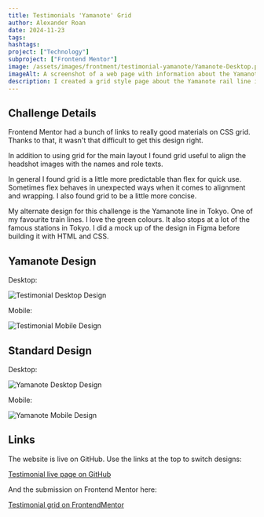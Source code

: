 ```yaml
---
title: Testimonials 'Yamanote' Grid
author: Alexander Roan
date: 2024-11-23
tags: 
hashtags:
project: ["Technology"]
subproject: ["Frontend Mentor"]
image: /assets/images/frontment/testimonial-yamanote/Yamanote-Desktop.png
imageAlt: A screenshot of a web page with information about the Yamanote rail line in Tokyo
description: I created a grid style page about the Yamanote rail line in Tokyo.
---
```


## Challenge Details

Frontend Mentor had a bunch of links to really good materials on CSS grid. Thanks to that, it wasn't that difficult to get this design right.

In addition to using grid for the main layout I found grid useful to align the headshot images with the names and role texts.

In general I found grid is a little more predictable than flex for quick use. Sometimes flex behaves in unexpected ways when it comes to alignment and wrapping. I also found grid to be a little more concise.

My alternate design for this challenge is the Yamanote line in Tokyo. One of my favourite train lines. I love the green colours. It also stops at a lot of the famous stations in Tokyo. I did a mock up of the design in Figma before building it with HTML and CSS.

## Yamanote Design

Desktop:

![Testimonial Desktop Design](/assets/images/frontment/testimonial-yamanote/Testimonial-Desktop.png)

Mobile:

![Testimonial Mobile Design](/assets/images/frontment/testimonial-yamanote/Testimonial-Mobile.png)

## Standard Design

Desktop:

![Yamanote Desktop Design](/assets/images/frontment/testimonial-yamanote/Yamanote-Desktop.png)

Mobile:

![Yamanote Mobile Design](/assets/images/frontment/testimonial-yamanote/Yamanote-Mobile.png)

## Links

The website is live on GitHub. Use the links at the top to switch designs:

[Testimonial live page on GitHub](https://dearestalexander.github.io/fm-testimonials-grid/index.html)

And the submission on Frontend Mentor here:

[Testimonial grid on FrontendMentor](https://www.frontendmentor.io/solutions/testimonial-grid-with-alternative-yamanote-line-design-rupcwb0L8O)
